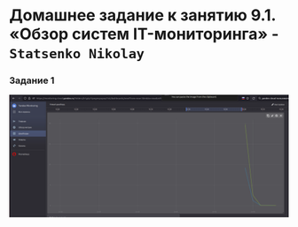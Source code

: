 # Домашнее задание к занятию 9.1. «Обзор систем IT-мониторинга» - `Statsenko Nikolay`

### Задание 1

![Yandex_CPU_Util](https://raw.githubusercontent.com/Pookson/sys-pattern-homework/main/img/Screenshot%20from%202023-03-14%2014-59-37.png)
